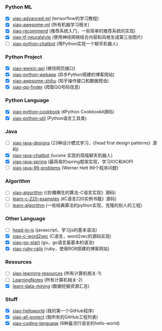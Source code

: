 ### Python ML
- [x] [xiao-advanced-ml](https://github.com/githubao/xiao-advanced-ml)  (tensorflow的学习教程)
- [x] [xiao-awesome-ml](https://github.com/githubao/xiao-awesome-ml)  (所有机器学习相关)
- [x] [xiao-recommend](https://github.com/githubao/xiao-recommend)  (推荐系统入门，一些简单的推荐系统的实现)
- [x] [xiao-tf-neuralstyle](https://github.com/githubao/xiao-tf-neuralstyle)  (使用神经网络结合内容和风格生成第三张图片)
- [ ] [xiao-python-chatbot](https://github.com/githubao/xiao-python-chatbot)  (用Python实现一个聊天机器人)

### Python Project
- [x] [xiao-weixin-api](https://github.com/githubao/xiao-weixin-api)  (微信网页接口)
- [x] [xiao-python-webapp](https://github.com/githubao/xiao-python-webapp)  (异步Python搭建的博客网站)
- [x] [xiao-awesome-zhihu](https://github.com/githubao/xiao-awesome-zhihu)  (知乎操作接口和数据爬虫)
- [x] [xiao-qq-finder](https://github.com/githubao/xiao-qq-finder)  (爬取QQ号码信息)

### Python Language
- [x] [xiao-python-cookbook](https://github.com/githubao/xiao-python-cookbook)  (《Python Cookbook》源码)
- [x] [xiao-python-util](https://github.com/githubao/xiao-python-util)  (Python语言工具类)

### Java
- [ ] [xiao-java-designs](https://github.com/githubao/xiao-java-designs)  (23种设计模式学习，《head first design patterns》源码)
- [x] [xiao-java-chatbot](https://github.com/githubao/xiao-java-chatbot)  (lucene 实现的简版聊天机器人)
- [x] [xiao-java-spring](https://github.com/githubao/xiao-java-spring)  (最简易的spring框架实现，学习IOC和AOP)
- [ ] [xiao-java-99-problems](https://github.com/githubao/xiao-java-99-problems)  (Werner Hett 99个程序问题)

### Algorithm
- [ ] [xiao-algorithm](https://github.com/githubao/xiao-algorithm)  (《妙趣横生的算法-C语言实现》源码)
- [ ] [learn-c-220-examples](https://github.com/githubao/learn-c-220-examples)  (《C语言220实例书籍》源码)
- [ ] [learn-algorithm](https://github.com/githubao/learn-algorithm)  (一些经典算法的python实现，克隆的别人的工程)

### Other Language
- [ ] [head-in-js](https://github.com/githubao/head-in-js)  (javascript，学习js的基本语法)
- [x] [xiao-c-word2vec](https://github.com/githubao/xiao-c-word2vec)  (C语言，word2vec的源码实现)
- [x] [xiao-go-start](https://github.com/githubao/xiao-go-start)  (go，go语言最基本的语法)
- [x] [xiao-ruby-rails](https://github.com/githubao/xiao-ruby-rails)  (ruby，使用ROR搭建的博客网站)

### Resources
- [ ] [xiao-learning-resources](https://github.com/githubao/xiao-learning-resources)  (所有计算机相关-1)
- [ ] [LearningNotes](https://github.com/githubao/LearningNotes)  (所有计算机相关-2)
- [x] [learn-data-mining](https://github.com/githubao/learn-data-mining)  (数据挖掘资源汇总)

### Stuff
- [x] [xiao-helloworld](https://github.com/githubao/xiao-helloworld)  (我的第一个GitHub程序)
- [x] [xiao-all-project](https://github.com/githubao/xiao-all-project)  (我所有的GitHub工程列表)
- [x] [xiao-coding-language](https://github.com/githubao/xiao-coding-language)  (8种最流行语言的hello-world)
